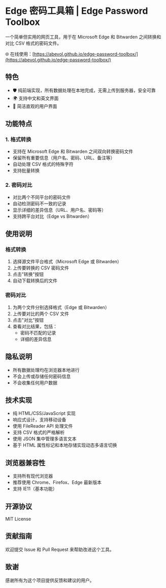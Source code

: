 # Edge 密码工具箱 | Edge Password Toolbox

一个简单但实用的网页工具，用于在 Microsoft Edge 和 Bitwarden 之间转换和对比 CSV 格式的密码文件。

🌐 在线使用：[https://abevol.github.io/edge-password-toolbox/](https://abevol.github.io/edge-password-toolbox/)

## 特色
- 🛡️ 纯前端实现，所有数据处理在本地完成，无需上传到服务器，安全可靠
- 🌍 支持中文和英文界面
- 🎨 简洁直观的用户界面

## 功能特点

### 1. 格式转换
- 支持在 Microsoft Edge 和 Bitwarden 之间双向转换密码文件
- 保留所有重要信息（用户名、密码、URL、备注等）
- 自动处理 CSV 格式的特殊字符
- 支持批量转换

### 2. 密码对比
- 对比两个不同平台的密码文件
- 自动检测密码不一致的记录
- 显示详细的差异信息（URL、用户名、密码等）
- 支持跨平台对比（Edge vs Bitwarden）

## 使用说明

### 格式转换
1. 选择源文件平台格式（Microsoft Edge 或 Bitwarden）
2. 上传要转换的 CSV 密码文件
3. 点击"转换"按钮
4. 自动下载转换后的文件

### 密码对比
1. 为两个文件分别选择格式（Edge 或 Bitwarden）
2. 上传要对比的两个 CSV 文件
3. 点击"对比"按钮
4. 查看对比结果，包括：
   - 密码不匹配的记录
   - 详细的差异信息

## 隐私说明
- 所有数据处理均在浏览器本地进行
- 不会上传或存储任何密码信息
- 不会收集任何用户数据

## 技术实现
- 纯 HTML/CSS/JavaScript 实现
- 响应式设计，支持移动设备
- 使用 FileReader API 处理文件
- 支持 CSV 格式的严格解析
- 使用 JSON 集中管理多语言文本
- 基于 HTML 属性标记和本地存储实现动态多语言切换

## 浏览器兼容性
- 支持所有现代浏览器
- 推荐使用 Chrome、Firefox、Edge 最新版本
- 支持 IE11（基本功能）

## 开源协议
MIT License

## 贡献指南
欢迎提交 Issue 和 Pull Request 来帮助改进这个工具。

## 致谢
感谢所有为这个项目提供反馈和建议的用户。
